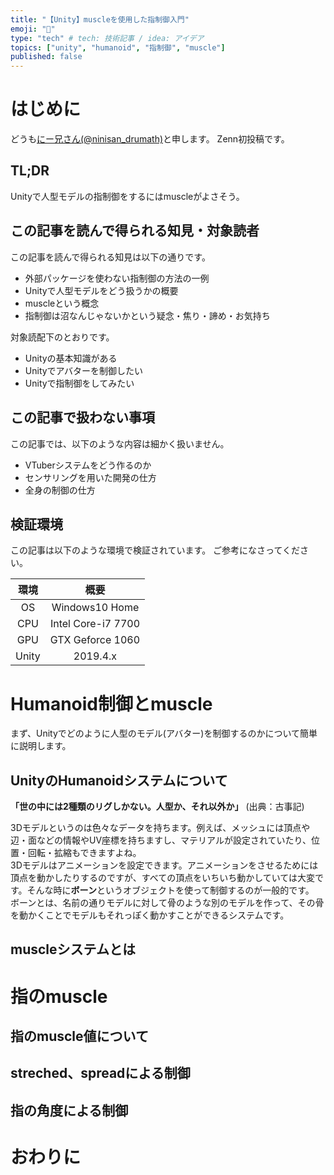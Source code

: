 ```yaml
---
title: "【Unity】muscleを使用した指制御入門"
emoji: "💪"
type: "tech" # tech: 技術記事 / idea: アイデア
topics: ["unity", "humanoid", "指制御", "muscle"]
published: false
---
```


# はじめに

どうも[にー兄さん(@ninisan_drumath)](https://twitter.com/ninisan_drumath)と申します。
Zenn初投稿です。

## TL;DR

Unityで人型モデルの指制御をするにはmuscleがよさそう。

## この記事を読んで得られる知見・対象読者

この記事を読んで得られる知見は以下の通りです。

- 外部パッケージを使わない指制御の方法の一例
- Unityで人型モデルをどう扱うかの概要
- muscleという概念
- 指制御は沼なんじゃないかという疑念・焦り・諦め・お気持ち

対象読配下のとおりです。

- Unityの基本知識がある
- Unityでアバターを制御したい
- Unityで指制御をしてみたい

## この記事で扱わない事項

この記事では、以下のような内容は細かく扱いません。

- VTuberシステムをどう作るのか
- センサリングを用いた開発の仕方
- 全身の制御の仕方

## 検証環境

この記事は以下のような環境で検証されています。
ご参考になさってください。

|環境|概要|
|:--:|:--:|
|OS|Windows10 Home|
|CPU|Intel Core-i7 7700|
|GPU|GTX Geforce 1060|
|Unity|2019.4.x|

# Humanoid制御とmuscle

まず、Unityでどのように人型のモデル(アバター)を制御するのかについて簡単に説明します。

## UnityのHumanoidシステムについて

**「世の中には2種類のリグしかない。人型か、それ以外か」**
(出典：古事記)

3Dモデルというのは色々なデータを持ちます。例えば、メッシュには頂点や辺・面などの情報やUV座標を持ちますし、マテリアルが設定されていたり、位置・回転・拡縮もできますよね。  
3Dモデルはアニメーションを設定できます。アニメーションをさせるためには頂点を動かしたりするのですが、すべての頂点をいちいち動かしていては大変です。そんな時に**ボーン**というオブジェクトを使って制御するのが一般的です。  
ボーンとは、名前の通りモデルに対して骨のような別のモデルを作って、その骨を動かくことでモデルもそれっぽく動かすことができるシステムです。

## muscleシステムとは

# 指のmuscle

## 指のmuscle値について

## streched、spreadによる制御

## 指の角度による制御

# おわりに
